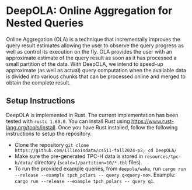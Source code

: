 # DeepOLA: Online Aggregation for Nested Queries
Online Aggregation (OLA) is a technique that incrementally improves the query result estimates allowing the user to observe the query progress as well as control its execution on the fly. OLA provides the user with an approximate estimate of the query result as soon as it has processed a small partition of the data. With DeepOLA, we intend to speed-up approximate (as well as actual) query computation when the available data is divided into various chunks that can be processed online and merged to obtain the complete result.

## Setup Instructions
DeepOLA is implemented in Rust. The current implementation has been tested with `rustc 1.60.0`. You can install Rust using https://www.rust-lang.org/tools/install. Once you have Rust installed, follow the following instructions to setup the repository.
- Clone the repository
`git clone https://github.com/illinoisdata/cs511-fall2024-p2; cd DeepOLA/`
- Make sure the pre-generated TPC-H data is stored in `resources/tpc-h/data/` directory (`scale=1/partition=10/*.tbl` files).
- To run the provided example queries, from `deepola/wake`, run `cargo run --release --example tpch_polars -- query q<query-no>`. Example: `cargo run --release --example tpch_polars -- query q1`.

